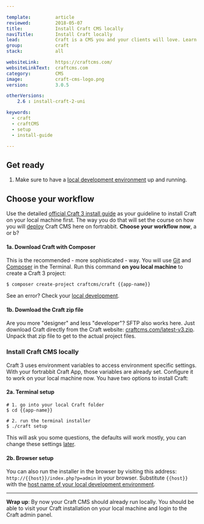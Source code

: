 ```yaml
---

template:         article
reviewed:         2018-05-07
title:            Install Craft CMS locally
naviTitle:        Install Craft locally
lead:             Craft is a CMS you and your clients will love. Learn how to install Craft CMS locally, matching your deployment workflow.
group:            craft
stack:            all

websiteLink:      https://craftcms.com/
websiteLinkText:  craftcms.com
category:         CMS
image:            craft-cms-logo.png
version:          3.0.5

otherVersions:
    2.6 : install-craft-2-uni

keywords:
  - craft
  - craftCMS
  - setup
  - install-guide

---
```


## Get ready

1. Make sure to have a [local development environment](/local-development) up and running.

## Choose your workflow

Use the detailed [official Craft 3 install guide](https://github.com/craftcms/docs/blob/v3/en/installation.md) as your guideline to install Craft on your local machine first. The way you do that will set the course on how you will [deploy](/deployment-methods) Craft CMS here on fortrabbit. **Choose your workflow now**, a or b?


#### 1a. Download Craft with Composer

This is the recommended - more sophisticated - way. You will use [Git](/git) and [Composer](/comoser#toc-local-composer) in the Terminal. Run this command **on you local machine** to create a Craft 3 project:

```
$ composer create-project craftcms/craft {{app-name}}
```

See an error? Check your [local development](/local-development).

#### 1b. Download the Craft zip file

Are you more "designer" and less "developer"? SFTP also works here. Just download Craft directly from the Craft website: [craftcms.com/latest-v3.zip](https://craftcms.com/latest-v3.zip). Unpack that zip file to get to the actual project files.


### Install Craft CMS locally

Craft 3 uses environment variables to access environment specific settings. With your fortrabbit Craft App, those variables are already set. Configure it to work on your local machine now. You have two options to install Craft:

#### 2a. Terminal setup

```
# 1. go into your local Craft folder 
$ cd {{app-name}}

# 2. run the terminal installer
$ ./craft setup
```

This will ask you some questions, the defaults will work mostly, you can change these settings [later](#toc-mastering-the-env-file).

#### 2b. Browser setup

You can also run the installer in the browser by visiting this address: `http://{{host}}/index.php?p=admin` in your browser. Substitute `{{host}}` with the [host name of your local development environment](/local-development#toc-virtual-hosts). 

- - -

**Wrap up**: By now your Craft CMS should already run locally. You should be able to visit your Craft installation on your local machine and login to the Craft admin panel.

